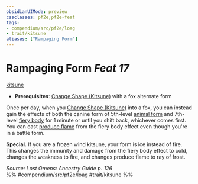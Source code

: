 ```yaml
---
obsidianUIMode: preview
cssclasses: pf2e,pf2e-feat
tags:
- compendium/src/pf2e/loag
- trait/kitsune
aliases: ["Rampaging Form"]
---
```

# Rampaging Form  *Feat 17*  
[kitsune](rules/traits/kitsune-loag.md "Kitsune Ancestry & Heritage Trait")  

- **Prerequisites**: [Change Shape (Kitsune)](rules/actions/change-shape-kitsune-loag.md) with a fox alternate form

Once per day, when you [Change Shape (Kitsune)](rules/actions/change-shape-kitsune-loag.md) into a fox, you can instead gain the effects of both the canine form of 5th-level [animal form](compendium/spells/animal-form.md) and 7th-level [fiery body](compendium/spells/fiery-body.md) for 1 minute or until you shift back, whichever comes first. You can cast [produce flame](compendium/spells/produce-flame.md) from the fiery body effect even though you're in a battle form.

**Special.** If you are a frozen wind kitsune, your form is ice instead of fire. This changes the immunity and damage from the fiery body effect to cold, changes the weakness to fire, and changes produce flame to ray of frost.

*Source: Lost Omens: Ancestry Guide p. 126*  
%% #compendium/src/pf2e/loag #trait/kitsune %%